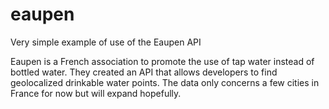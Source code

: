 eaupen
======

Very simple example of use of the Eaupen API

Eaupen is a French association to promote the use of tap water instead of bottled water. They created an API that allows developers to find geolocalized drinkable water points. The data only concerns a few cities in France for now but will expand hopefully.
